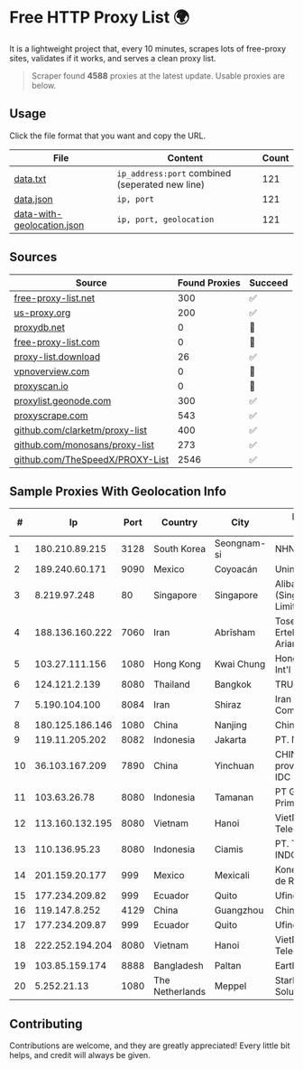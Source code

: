 
# Free HTTP Proxy List 🌍

It is a lightweight project that, every 10 minutes, scrapes lots of free-proxy sites, validates if it works, and serves a clean proxy list.


> Scraper found **4588** proxies at the latest update. Usable proxies are below.

## Usage

Click the file format that you want and copy the URL.


|File|Content|Count|
|----|-------|-----|
|[data.txt](https://raw.githubusercontent.com/themiralay/Proxy-List-World/master/data.txt)|`ip_address:port` combined (seperated new line)|121|
|[data.json](https://raw.githubusercontent.com/themiralay/Proxy-List-World/master/data.json)|`ip, port`|121|
|[data-with-geolocation.json](https://raw.githubusercontent.com/themiralay/Proxy-List-World/master/data-with-geolocation.json)|`ip, port, geolocation`|121|

## Sources

|Source|Found Proxies|Succeed|
|------|-------------|-------|
|[free-proxy-list.net](https://free-proxy-list.net)|300|✅|
|[us-proxy.org](https://www.us-proxy.org)|200|✅|
|[proxydb.net](http://proxydb.net)|0|🚫|
|[free-proxy-list.com](https://free-proxy-list.com/?page=&port=&type%5B%5D=http&type%5B%5D=https&up_time=0&search=Search)|0|🚫|
|[proxy-list.download](https://www.proxy-list.download/HTTP)|26|✅|
|[vpnoverview.com](https://vpnoverview.com/privacy/anonymous-browsing/free-proxy-servers)|0|🚫|
|[proxyscan.io](https://www.proxyscan.io)|0|🚫|
|[proxylist.geonode.com](https://proxylist.geonode.com/api/proxy-list?limit=300&page=1&sort_by=lastChecked&sort_type=desc&protocols=http,https)|300|✅|
|[proxyscrape.com](https://api.proxyscrape.com/v2/?request=displayproxies&protocol=http&timeout=10000&country=all&ssl=all&anonymity=all)|543|✅|
|[github.com/clarketm/proxy-list](https://raw.githubusercontent.com/clarketm/proxy-list/master/proxy-list-raw.txt)|400|✅|
|[github.com/monosans/proxy-list](https://raw.githubusercontent.com/monosans/proxy-list/main/proxies/http.txt)|273|✅|
|[github.com/TheSpeedX/PROXY-List](https://raw.githubusercontent.com/TheSpeedX/PROXY-List/master/http.txt)|2546|✅|


## Sample Proxies With Geolocation Info

|#|Ip|Port|Country|City|Internet Service Provider|
|-|--|----|-------|----|-------------------------|
|1|180.210.89.215|3128|South Korea|Seongnam-si|NHNCLOUD|
|2|189.240.60.171|9090|Mexico|Coyoacán|Uninet S.A. de C.V.|
|3|8.219.97.248|80|Singapore|Singapore|Alibaba Cloud (Singapore) Private Limited|
|4|188.136.160.222|7060|Iran|Abrīsham|Tose'h Fanavari Ertebabat Pasargad Arian Co. PJS|
|5|103.27.111.156|1080|Hong Kong|Kwai Chung|Hong Kong San Ai Net Int'l Limited|
|6|124.121.2.139|8080|Thailand|Bangkok|TRUEBB|
|7|5.190.104.100|8084|Iran|Shiraz|Iran Telecommunication Company PJS|
|8|180.125.186.146|1080|China|Nanjing|Chinanet|
|9|119.11.205.202|8082|Indonesia|Jakarta|PT. NTT Indonesia|
|10|36.103.167.209|7890|China|Yinchuan|CHINANET NINGXIA province ZHONGWEI IDC network|
|11|103.63.26.78|8080|Indonesia|Tamanan|PT Global Media Data Prima|
|12|113.160.132.195|8080|Vietnam|Hanoi|VietNam Post and Telecom Corporation|
|13|110.136.95.23|8080|Indonesia|Ciamis|PT. TELKOM INDONESIA|
|14|201.159.20.177|999|Mexico|Mexicali|Konecta de Mexico, S. de R.L. de C.V.|
|15|177.234.209.82|999|Ecuador|Quito|Ufinet Panama S.A.|
|16|119.147.8.252|4129|China|Guangzhou|Chinanet|
|17|177.234.209.87|999|Ecuador|Quito|Ufinet Panama S.A.|
|18|222.252.194.204|8080|Vietnam|Hanoi|VietNam Post and Telecom Corporation|
|19|103.85.159.174|8888|Bangladesh|Paltan|EarthTelecommunication|
|20|5.252.21.13|1080|The Netherlands|Meppel|Stark Industries Solutions LTD|



## Contributing

Contributions are welcome, and they are greatly appreciated! Every
little bit helps, and credit will always be given.

